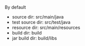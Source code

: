 By default

* source dir: src/main/java
* test source dir: src/test/java
* resource dir: src/main/resources
* build dir: build
* jar build dir: build/libs
